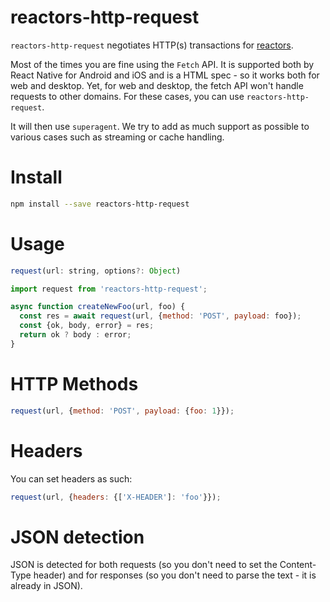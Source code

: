 reactors-http-request
===

`reactors-http-request` negotiates HTTP(s) transactions for [reactors](https://github.com/co2-git/reactors).

Most of the times you are fine using the `Fetch` API. It is supported both by React Native for Android and iOS and is a HTML spec - so it works both for web and desktop. Yet, for web and desktop, the fetch API won't handle requests to other domains. For these cases, you can use `reactors-http-request`.

It will then use `superagent`. We try to add as much support as possible to various cases such as streaming or cache handling.

# Install

```bash
npm install --save reactors-http-request
```

# Usage

```javascript
request(url: string, options?: Object)
```

```javascript
import request from 'reactors-http-request';

async function createNewFoo(url, foo) {
  const res = await request(url, {method: 'POST', payload: foo});
  const {ok, body, error} = res;
  return ok ? body : error;
}
```

# HTTP Methods

```javascript
request(url, {method: 'POST', payload: {foo: 1}});
```

# Headers

You can set headers as such:

```javascript
request(url, {headers: {['X-HEADER']: 'foo'}});
```

# JSON detection

JSON is detected for both requests (so you don't need to set the Content-Type header) and for responses (so you don't need to parse the text - it is already in JSON).
